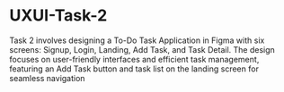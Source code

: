 # UXUI-Task-2
Task 2 involves designing a To-Do Task Application in Figma with six screens: Signup, Login, Landing, Add Task, and Task Detail. The design focuses on user-friendly interfaces and efficient task management, featuring an Add Task button and task list on the landing screen for seamless navigation
